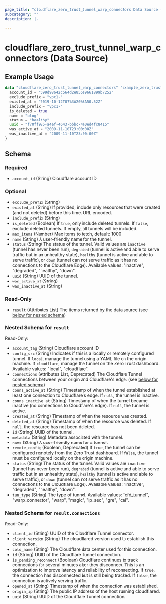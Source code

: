 ```yaml
---
page_title: "cloudflare_zero_trust_tunnel_warp_connectors Data Source - Cloudflare"
subcategory: ""
description: |-
  
---
```


# cloudflare_zero_trust_tunnel_warp_connectors (Data Source)



## Example Usage

```terraform
data "cloudflare_zero_trust_tunnel_warp_connectors" "example_zero_trust_tunnel_warp_connectors" {
  account_id = "699d98642c564d2e855e9661899b7252"
  exclude_prefix = "vpc1-"
  existed_at = "2019-10-12T07%3A20%3A50.52Z"
  include_prefix = "vpc1-"
  is_deleted = true
  name = "blog"
  status = "healthy"
  uuid = "f70ff985-a4ef-4643-bbbc-4a0ed4fc8415"
  was_active_at = "2009-11-10T23:00:00Z"
  was_inactive_at = "2009-11-10T23:00:00Z"
}
```

<!-- schema generated by tfplugindocs -->
## Schema

### Required

- `account_id` (String) Cloudflare account ID

### Optional

- `exclude_prefix` (String)
- `existed_at` (String) If provided, include only resources that were created (and not deleted) before this time. URL encoded.
- `include_prefix` (String)
- `is_deleted` (Boolean) If `true`, only include deleted tunnels. If `false`, exclude deleted tunnels. If empty, all tunnels will be included.
- `max_items` (Number) Max items to fetch, default: 1000
- `name` (String) A user-friendly name for the tunnel.
- `status` (String) The status of the tunnel. Valid values are `inactive` (tunnel has never been run), `degraded` (tunnel is active and able to serve traffic but in an unhealthy state), `healthy` (tunnel is active and able to serve traffic), or `down` (tunnel can not serve traffic as it has no connections to the Cloudflare Edge).
Available values: "inactive", "degraded", "healthy", "down".
- `uuid` (String) UUID of the tunnel.
- `was_active_at` (String)
- `was_inactive_at` (String)

### Read-Only

- `result` (Attributes List) The items returned by the data source (see [below for nested schema](#nestedatt--result))

<a id="nestedatt--result"></a>
### Nested Schema for `result`

Read-Only:

- `account_tag` (String) Cloudflare account ID
- `config_src` (String) Indicates if this is a locally or remotely configured tunnel. If `local`, manage the tunnel using a YAML file on the origin machine. If `cloudflare`, manage the tunnel on the Zero Trust dashboard.
Available values: "local", "cloudflare".
- `connections` (Attributes List, Deprecated) The Cloudflare Tunnel connections between your origin and Cloudflare's edge. (see [below for nested schema](#nestedatt--result--connections))
- `conns_active_at` (String) Timestamp of when the tunnel established at least one connection to Cloudflare's edge. If `null`, the tunnel is inactive.
- `conns_inactive_at` (String) Timestamp of when the tunnel became inactive (no connections to Cloudflare's edge). If `null`, the tunnel is active.
- `created_at` (String) Timestamp of when the resource was created.
- `deleted_at` (String) Timestamp of when the resource was deleted. If `null`, the resource has not been deleted.
- `id` (String) UUID of the tunnel.
- `metadata` (String) Metadata associated with the tunnel.
- `name` (String) A user-friendly name for a tunnel.
- `remote_config` (Boolean, Deprecated) If `true`, the tunnel can be configured remotely from the Zero Trust dashboard. If `false`, the tunnel must be configured locally on the origin machine.
- `status` (String) The status of the tunnel. Valid values are `inactive` (tunnel has never been run), `degraded` (tunnel is active and able to serve traffic but in an unhealthy state), `healthy` (tunnel is active and able to serve traffic), or `down` (tunnel can not serve traffic as it has no connections to the Cloudflare Edge).
Available values: "inactive", "degraded", "healthy", "down".
- `tun_type` (String) The type of tunnel.
Available values: "cfd_tunnel", "warp_connector", "warp", "magic", "ip_sec", "gre", "cni".

<a id="nestedatt--result--connections"></a>
### Nested Schema for `result.connections`

Read-Only:

- `client_id` (String) UUID of the Cloudflare Tunnel connector.
- `client_version` (String) The cloudflared version used to establish this connection.
- `colo_name` (String) The Cloudflare data center used for this connection.
- `id` (String) UUID of the Cloudflare Tunnel connection.
- `is_pending_reconnect` (Boolean) Cloudflare continues to track connections for several minutes after they disconnect. This is an optimization to improve latency and reliability of reconnecting.  If `true`, the connection has disconnected but is still being tracked. If `false`, the connection is actively serving traffic.
- `opened_at` (String) Timestamp of when the connection was established.
- `origin_ip` (String) The public IP address of the host running cloudflared.
- `uuid` (String) UUID of the Cloudflare Tunnel connection.


